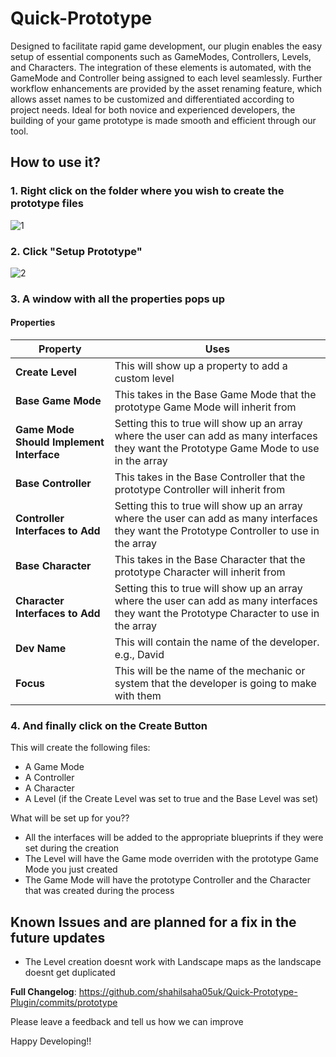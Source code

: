 # Quick-Prototype

Designed to facilitate rapid game development, our plugin enables the easy setup of essential components such as GameModes, Controllers, Levels, and Characters. The integration of these elements is automated, with the GameMode and Controller being assigned to each level seamlessly. Further workflow enhancements are provided by the asset renaming feature, which allows asset names to be customized and differentiated according to project needs. Ideal for both novice and experienced developers, the building of your game prototype is made smooth and efficient through our tool.

## How to use it?

### 1. Right click on the folder where you wish to create the prototype files
![1](https://github.com/user-attachments/assets/f1723390-9312-49ea-b78d-117580502452)

### 2. Click "Setup Prototype"
![2](https://github.com/user-attachments/assets/600068ab-7667-40ac-80ef-01292158afb7)

### 3. A window with all the properties pops up

#### Properties
| Property                              | Uses                                                                                                         |
|---------------------------------------|--------------------------------------------------------------------------------------------------------------|
| **Create Level**                      | This will show up a property to add a custom level                                                           |
| **Base Game Mode**                    | This takes in the Base Game Mode that the prototype Game Mode will inherit from                              |
| **Game Mode Should Implement Interface** | Setting this to true will show up an array where the user can add as many interfaces they want the Prototype Game Mode to use in the array |
| **Base Controller**                   | This takes in the Base Controller that the prototype Controller will inherit from                            |
| **Controller Interfaces to Add**      | Setting this to true will show up an array where the user can add as many interfaces they want the Prototype Controller to use in the array |
| **Base Character**                    | This takes in the Base Character that the prototype Character will inherit from                              |
| **Character Interfaces to Add**       | Setting this to true will show up an array where the user can add as many interfaces they want the Prototype Character to use in the array |
| **Dev Name**                          | This will contain the name of the developer. e.g., David                                                     |
| **Focus**                             | This will be the name of the mechanic or system that the developer is going to make with them                |



### 4. And finally click on the Create Button

This will create the following files:

- A Game Mode
- A Controller
- A Character
- A Level (if the Create Level was set to true and the Base Level was set)

What will be set up for you??

- All the interfaces will be added to the appropriate blueprints if they were set during the creation
- The Level will have the Game mode overriden with the prototype Game Mode you just created
- The Game Mode will have the prototype Controller and the Character that was created during the process

## Known Issues and are planned for a fix in the future updates

- The Level creation doesnt work with Landscape maps as the landscape doesnt get duplicated


**Full Changelog**: https://github.com/shahilsaha05uk/Quick-Prototype-Plugin/commits/prototype

Please leave a feedback and tell us how we can improve

Happy Developing!!